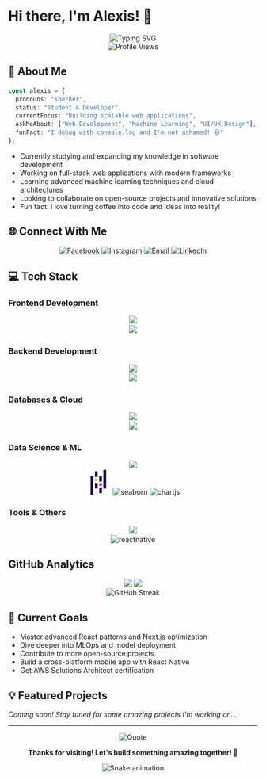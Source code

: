 # Hi there, I'm Alexis! 👋

<div align="center">
  <img src="https://readme-typing-svg.herokuapp.com?font=Fira+Code&size=28&pause=1000&color=58A6FF&center=true&vCenter=true&width=600&lines=Full+Stack+Developer+%F0%9F%9A%80;Machine+Learning+Enthusiast+%F0%9F%A4%96;Always+Learning+New+Things+%F0%9F%93%9A" alt="Typing SVG" />
</div>

<div align="center">
  <img src="https://komarev.com/ghpvc/?username=alexisgrantuza&color=58A6FF&style=for-the-badge&label=Profile+Views" alt="Profile Views" />
</div>

## 🚀 About Me

```typescript
const alexis = {
  pronouns: "she/her",
  status: "Student & Developer",
  currentFocus: "Building scalable web applications",
  askMeAbout: ["Web Development", "Machine Learning", "UI/UX Design"],
  funFact: "I debug with console.log and I'm not ashamed! 😅"
};
```

-  Currently studying and expanding my knowledge in software development
-  Working on full-stack web applications with modern frameworks
-  Learning advanced machine learning techniques and cloud architectures
-  Looking to collaborate on open-source projects and innovative solutions
-  Fun fact: I love turning coffee into code and ideas into reality!

## 🌐 Connect With Me

<div align="center">
  <a href="https://www.facebook.com/jxisgrantuza" target="_blank">
    <img src="https://img.shields.io/badge/Facebook-1877F2?style=for-the-badge&logo=facebook&logoColor=white" alt="Facebook"/>
  </a>
  <a href="https://instagram.com/lexi.jo7" target="_blank">
    <img src="https://img.shields.io/badge/Instagram-E4405F?style=for-the-badge&logo=instagram&logoColor=white" alt="Instagram"/>
  </a>
  <a href="mailto:your-email@example.com" target="_blank">
    <img src="https://img.shields.io/badge/Email-D14836?style=for-the-badge&logo=gmail&logoColor=white" alt="Email"/>
  </a>
  <a href="https://linkedin.com/in/your-linkedin" target="_blank">
    <img src="https://img.shields.io/badge/LinkedIn-0077B5?style=for-the-badge&logo=linkedin&logoColor=white" alt="LinkedIn"/>
  </a>
</div>

## 💻 Tech Stack

###  Frontend Development
<div align="center">
  <img src="https://skillicons.dev/icons?i=html,css,js,ts,react,nextjs,vue,nuxtjs,angular" />
  <br>
  <img src="https://skillicons.dev/icons?i=tailwind,bootstrap,sass,figma,framer" />
</div>

###  Backend Development
<div align="center">
  <img src="https://skillicons.dev/icons?i=nodejs,express,django,python,java,cpp,go" />
  <br>
  <img src="https://skillicons.dev/icons?i=graphql,postman" />
</div>

###  Databases & Cloud
<div align="center">
  <img src="https://skillicons.dev/icons?i=mongodb,mysql,postgresql,sqlite,firebase" />
  <br>
  <img src="https://skillicons.dev/icons?i=aws,docker" />
</div>

###  Data Science & ML
<div align="center">
  <img src="https://skillicons.dev/icons?i=python,pytorch,tensorflow,sklearn,d3" />
  <br>
  <img src="https://raw.githubusercontent.com/devicons/devicon/2ae2a900d2f041da66e950e4d48052658d850630/icons/pandas/pandas-original.svg" alt="pandas" width="50" height="50"/>
  <img src="https://seaborn.pydata.org/_images/logo-mark-lightbg.svg" alt="seaborn" width="50" height="50"/>
  <img src="https://www.chartjs.org/media/logo-title.svg" alt="chartjs" width="50" height="50"/>
</div>

###  Tools & Others
<div align="center">
  <img src="https://skillicons.dev/icons?i=git,github,vscode,arduino,redux,veutify" />
  <br>
  <img src="https://reactnative.dev/img/header_logo.svg" alt="reactnative" width="50" height="50"/>
  
</div>

## GitHub Analytics

<div align="center">
  <img height="180em" src="https://github-readme-stats.vercel.app/api?username=alexisgrantuza&show_icons=true&theme=tokyonight&include_all_commits=true&count_private=true&hide_border=true&bg_color=0D1117&title_color=58A6FF&icon_color=58A6FF&text_color=C9D1D9"/>
  <img height="180em" src="https://github-readme-stats.vercel.app/api/top-langs/?username=alexisgrantuza&layout=compact&theme=tokyonight&hide_border=true&bg_color=0D1117&title_color=58A6FF&text_color=C9D1D9"/>
</div>

<div align="center">
  <img src="https://github-readme-streak-stats.herokuapp.com/?user=alexisgrantuza&theme=tokyonight&hide_border=true&background=0D1117&stroke=58A6FF&ring=58A6FF&fire=FFA500&currStreakLabel=58A6FF" alt="GitHub Streak"/>
</div>

## 🎯 Current Goals

-  Master advanced React patterns and Next.js optimization
-  Dive deeper into MLOps and model deployment
-  Contribute to more open-source projects
-  Build a cross-platform mobile app with React Native
-  Get AWS Solutions Architect certification

## 💡 Featured Projects

*Coming soon! Stay tuned for some amazing projects I'm working on...*

---

<div align="center">
  <img src="https://quotes-github-readme.vercel.app/api?type=horizontal&theme=tokyonight&quote=Code%20is%20poetry%20written%20in%20logic&author=Anonymous" alt="Quote"/>
</div>

<div align="center">
  
  **Thanks for visiting! Let's build something amazing together! 🚀**
  
  <img src="https://raw.githubusercontent.com/alexisgrantuza/alexisgrantuza/output/snake.svg" alt="Snake animation" />
  
</div>

